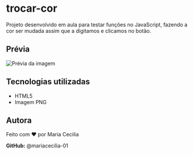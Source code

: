 # trocar-cor
Projeto desenvolvido em aula para testar funções no JavaScript, fazendo a cor ser mudada assim que a digitamos e clicamos no botão.

## Prévia
![Prévia da imagem](./img/Captura%20de%20Tela%202025-08-04%20%C3%A0s%2010.08.30.png)

## Tecnologias utilizadas
- HTML5
- Imagem PNG

## Autora
Feito com ❤️ por Maria Cecilia

**GitHub:** @mariacecilia-01